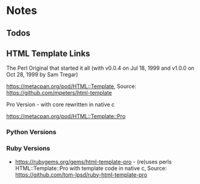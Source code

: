 # Notes

## Todos



## HTML Template Links

The Perl Original that started it all (with v0.0.4 on Jul 18, 1999 and v1.0.0 on Oct 28, 1999 by Sam Tregar)

<https://metacpan.org/pod/HTML::Template>, Source: <https://github.com/mpeters/html-template>

Pro Version - with core rewritten in native c

<https://metacpan.org/pod/HTML::Template::Pro>


### Python Versions


### Ruby Versions

- <https://rubygems.org/gems/html-template-pro> - (re)uses perls HTML::Template::Pro with template code in native c, Source: <https://github.com/tom-lpsd/ruby-html-template-pro>



